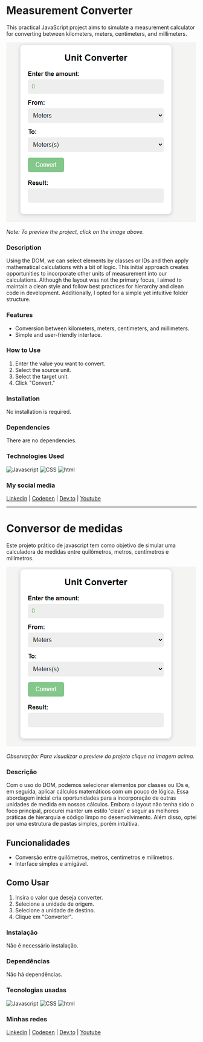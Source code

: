# Measurement Converter
This practical JavaScript project aims to simulate a measurement calculator for converting between kilometers, meters, centimeters, and millimeters.

[![Preview do projeto](./01_UnitConverter.gif "Click to access the Project preview.")](https://gleristoncastro.com.br/portfolio/github/preview/javascript_projects/01_UnitConverter/)

_Note: To preview the project, click on the image above._

### Description
Using the DOM, we can select elements by classes or IDs and then apply mathematical calculations with a bit of logic. This initial approach creates opportunities to incorporate other units of measurement into our calculations. Although the layout was not the primary focus, I aimed to maintain a clean style and follow best practices for hierarchy and clean code in development. Additionally, I opted for a simple yet intuitive folder structure.

### Features
- Conversion between kilometers, meters, centimeters, and millimeters.
- Simple and user-friendly interface.

### How to Use
1. Enter the value you want to convert.
2. Select the source unit.
3. Select the target unit.
4. Click "Convert."

### Installation
No installation is required.

### Dependencies
There are no dependencies.

### Technologies Used
![Javascript](https://gleristoncastro.com.br//portfolio/github/preview/globalImages/javascript.svg)
![CSS](https://gleristoncastro.com.br/portfolio/github/preview/globalImages/css3.svg)
![html](https://gleristoncastro.com.br/portfolio/github/preview/globalImages/html5.svg)

### My social media
[Linkedin](https://www.linkedin.com/in/gleriston/) | [Codepen](https://codepen.io/GleristonCastro) | [Dev.to](https://dev.to/gleristoncastro) | [Youtube](https://www.youtube.com/@GleristonCastro)
______________________

# Conversor de medidas
Este projeto prático de javascript tem como objetivo de simular uma calculadora de medidas entre quilômetros, metros, centímetros e milímetros.

[![Preview do projeto](./01_UnitConverter.gif "Clique para acessar o preview do Projeto")](https://gleristoncastro.com.br/portfolio/github/preview/javascript_projects/01_UnitConverter/)


_Observação: Para visualizar o preview do projeto clique na imagem acima._

### Descrição
Com o uso do DOM, podemos selecionar elementos por classes ou IDs e, em seguida, aplicar cálculos matemáticos com um pouco de lógica. Essa abordagem inicial cria oportunidades para a incorporação de outras unidades de medida em nossos cálculos. Embora o layout não tenha sido o foco principal, procurei manter um estilo 'clean' e seguir as melhores práticas de hierarquia e código limpo no desenvolvimento. Além disso, optei por uma estrutura de pastas simples, porém intuitiva.

## Funcionalidades
- Conversão entre quilômetros, metros, centímetros e milímetros.
- Interface simples e amigável.

## Como Usar
1. Insira o valor que deseja converter.
2. Selecione a unidade de origem.
3. Selecione a unidade de destino.
4. Clique em "Converter".

### Instalação
Não é necessário instalação.

### Dependências
Não há dependências.

### Tecnologias usadas
![Javascript](https://gleristoncastro.com.br//portfolio/github/preview/globalImages/javascript.svg)
![CSS](https://gleristoncastro.com.br/portfolio/github/preview/globalImages/css3.svg)
![html](https://gleristoncastro.com.br/portfolio/github/preview/globalImages/html5.svg)

### Minhas redes
[Linkedin](https://www.linkedin.com/in/gleriston/) | [Codepen](https://codepen.io/GleristonCastro) | [Dev.to](https://dev.to/gleristoncastro) | [Youtube](https://www.youtube.com/@GleristonCastro)